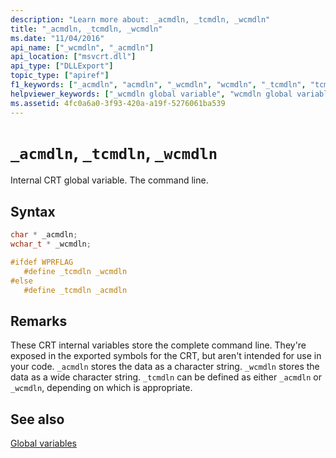 ```yaml
---
description: "Learn more about: _acmdln, _tcmdln, _wcmdln"
title: "_acmdln, _tcmdln, _wcmdln"
ms.date: "11/04/2016"
api_name: ["_wcmdln", "_acmdln"]
api_location: ["msvcrt.dll"]
api_type: ["DLLExport"]
topic_type: ["apiref"]
f1_keywords: ["_acmdln", "acmdln", "_wcmdln", "wcmdln", "_tcmdln", "tcmdln"]
helpviewer_keywords: ["_wcmdln global variable", "wcmdln global variable", "_acmdln global variable", "_tcmdln global variable", "tcmdln global variable", "acmdln global variable"]
ms.assetid: 4fc0a6a0-3f93-420a-a19f-5276061ba539
---
```

# `_acmdln`, `_tcmdln`, `_wcmdln`

Internal CRT global variable. The command line.

## Syntax

```C
char * _acmdln;
wchar_t * _wcmdln;

#ifdef WPRFLAG
   #define _tcmdln _wcmdln
#else
   #define _tcmdln _acmdln
```

## Remarks

These CRT internal variables store the complete command line. They're exposed in the exported symbols for the CRT, but aren't intended for use in your code. `_acmdln` stores the data as a character string. `_wcmdln` stores the data as a wide character string. `_tcmdln` can be defined as either `_acmdln` or `_wcmdln`, depending on which is appropriate.

## See also

[Global variables](./global-variables.md)
